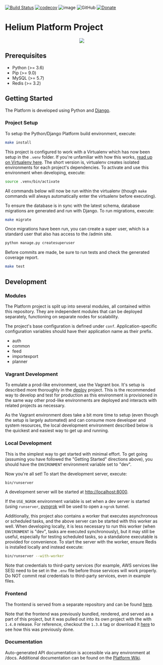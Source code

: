 [![Build Status](https://travis-ci.org/HeliumEdu/platform.svg?branch=master)](https://travis-ci.org/HeliumEdu/platform)
[![codecov](https://codecov.io/gh/HeliumEdu/platform/branch/master/graph/badge.svg)](https://codecov.io/gh/HeliumEdu/platform)
![image](https://img.shields.io/badge/python-%203.5%20|%203.6%20|%203.7%20-blue)
![GitHub](https://img.shields.io/github/license/heliumedu/platform)
[![Donate](https://img.shields.io/badge/Donate-PayPal-green.svg)](https://www.paypal.me/alexdlaird)

# Helium Platform Project

<p align="center"><img src="https://www.heliumedu.com/assets/img/logo_full_blue.png" /></p>

## Prerequisites

- Python (>= 3.6)
- Pip (>= 9.0)
- MySQL (>= 5.7)
- Redis (>= 3.2)

## Getting Started
The Platform is developed using Python and [Django](https://www.djangoproject.com).

### Project Setup
To setup the Python/Django Platform build environment, execute:

```sh
make install
```

This project is configured to work with a Virtualenv which has now been setup in the `.venv` folder. If you're
unfamiliar with how this works, [read up on Virtualenv here](https://virtualenv.pypa.io/en/stable). The short version
is, virtualenv creates isolated environments for each project's dependencies. To activate and use this environment when
developing, execute:

```sh
source .venv/bin/activate
```

All commands below will now be run within the virtualenv (though `make` commands will always automatically enter the
virtualenv before executing).

To ensure the database is in sync with the latest schema, database migrations are generated and run with Django. To
run migrations, execute:

```sh
make migrate
```

Once migrations have been run, you can create a super user, which is a standard user that also has access to the
/admin site.

```sh
python manage.py createsuperuser
```

Before commits are made, be sure to run tests and check the generated coverage report.

```sh
make test
```

## Development
### Modules
The Platform project is split up into several modules, all contained within this repository. They are independent modules that can be deployed
separately, functioning on separate nodes for scalability.

The project's base configuration is defined under `conf`. Application-specific configuration variables should have their application name as their
prefix.

- auth
- common
- feed
- importexport
- planner

### Vagrant Development
To emulate a prod-like environment, use the Vagrant box. It's setup is described more thoroughly in the [deploy](https://github.com/HeliumEdu/deploy#readme)
project. This is the recommended way to develop and test for production as this environment is provisioned in the same way other prod-like
environments are deployed and interacts with related projects as necessary.

As the Vagrant environment does take a bit more time to setup (even though the setup is largely automated) and can consume more developer
and system resources, the local development environment described below is the quickest and easiest way to get up and running.

### Local Development
This is the simplest way to get started with minimal effort. To get going (assuming you have followed the "Getting Started"
directions above), you should have the `ENVIRONMENT` environment variable set to "dev".

Now you're all set! To start the development server, execute:

```sh
bin/runserver
```

A development server will be started at <http://localhost:8000>.

If the `USE_NGROK` environment variable is set when a dev server is started (using `runserver`, [pyngrok](https://github.com/alexdlaird/pyngrok)
will be used to open a `ngrok` tunnel.

Additionally, this project also contains a worker that executes asynchronous or scheduled tasks, and the above server
can be started with this worker as well. When developing locally, it is less necessary to run this worker
(when `ENVIRONMENT` is "dev", tasks are executed synchronously), but it may still be useful, especially for testing
scheduled tasks, so a standalone executable is provided for convenience. To start the server with the worker, ensure
Redis is installed locally and instead execute:

```sh
bin/runserver --with-worker
```

Note that credentials to third-party services (for example, AWS services like SES) need to be set in the `.env` file
before those services will work properly. Do NOT commit real credentials to third-party services, even in example files.

### Frontend
The frontend is served from a separate repository and can be found [here](https://github.com/HeliumEdu/frontend#readme).

Note that the frontend was previously bundled, rendered, and served as a part of this project, but it was pulled out
into its own project with the with `1.4.0` release. For reference, checkout the `1.3.8` tag or download it [here](https://github.com/HeliumEdu/platform/releases/tag/1.3.8)
to see how this was previously done. 

### Documentation

Auto-generated API documentation is accessible via any environment at /docs. Additional documentation can be found
on the [Platform Wiki](https://github.com/HeliumEdu/platform/wiki).
